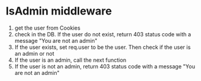 # IsAdmin middleware

1) get the user from Cookies
2) check in the DB. If the user do not exist, return 403 status code with a message "You are not an admin"
3) If the user exists, set req.user to be the user. Then check if the user is an admin or not
4) If the user is an admin, call the next function
5) If the user is not an admin, return 403 status code with a message "You are not an admin"
